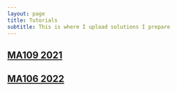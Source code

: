 ```yaml
---
layout: page
title: Tutorials
subtitle: This is where I upload solutions I prepare
---
```


## [MA109 2021](./MA109-2021)

## [MA106 2022](./MA106-2022/)